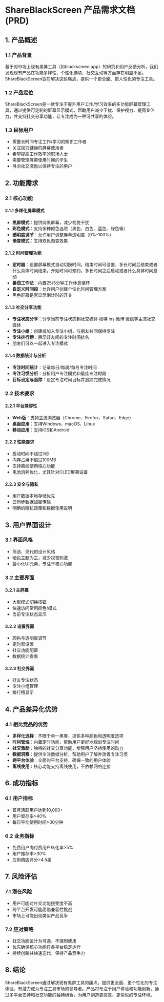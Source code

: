 # ShareBlackScreen 产品需求文档 (PRD)

## 1. 产品概述

### 1.1 产品背景
基于对市场上现有黑屏工具（如blackscreen.app）的研究和用户反馈分析，我们发现现有产品在功能多样性、个性化选项、社交互动等方面存在明显不足。ShareBlackScreen旨在解决这些痛点，提供一个更全面、更人性化的专注工具。

### 1.2 产品定位
ShareBlackScreen是一款专注于提升用户工作/学习效率的多功能屏幕管理工具，通过提供可定制的屏幕显示模式，帮助用户减少干扰、保护视力、提高专注力，并支持社交分享功能，让专注成为一种可共享的体验。

### 1.3 目标用户
- 需要长时间专注工作/学习的知识工作者
- 关注视力健康的屏幕使用者
- 希望提高工作效率的职场人士
- 需要管理屏幕使用时间的学生
- 寻求社交激励以保持专注的用户

## 2. 功能需求

### 2.1 核心功能

#### 2.1.1 多样化屏幕模式
- **黑屏模式**：提供纯黑屏幕，减少视觉干扰
- **彩色模式**：支持多种颜色选项（黑色、白色、蓝色、绿色等）
- **透明度调节**：允许用户调整屏幕透明度（0%-100%）
- **渐变模式**：支持双色渐变效果

#### 2.1.2 时间管理功能
- **定时器**：设置屏幕模式自动切换时间，结束时间可设置，多长时间后结束或者什么具体时间结束，开始时间可预约，多长时间之后启动或者什么具体时间启动
- **番茄工作法**：内置25/5分钟工作休息循环
- **自定义时间段**：允许用户创建个性化时间管理方案
- 黑色屏幕是否显示倒计时的开关
#### 2.1.3 社交分享功能
- **专注状态分享**：分享当前专注状态到社交媒体 推特 ins 微博 微信等主流社交媒体
- **专注小组**：创建或加入专注小组，与朋友共同保持专注
- **专注排行榜**：展示好友间的专注时间排名
- 朋友们可以一起进入专注模式

#### 2.1.4 数据统计与分析
- **专注时间统计**：记录每日/每周/每月专注时间
- **专注习惯分析**：分析用户专注模式和最佳专注时段
- **目标设定与追踪**：设定专注时间目标并追踪完成情况

### 2.2 技术要求

#### 2.2.1 平台兼容性
- **Web版**：支持主流浏览器（Chrome、Firefox、Safari、Edge）
- **桌面应用**：支持Windows、macOS、Linux
- **移动应用**：支持iOS和Android

#### 2.2.2 性能要求
- 启动时间不超过3秒
- 内存占用不超过100MB
- 支持离线使用核心功能
- 电池消耗优化，尤其针对OLED屏幕设备

#### 2.2.3 安全与隐私
- 用户数据本地存储优先
- 云同步数据加密传输
- 明确的隐私政策和数据使用说明

## 3. 用户界面设计

### 3.1 界面风格
- 简洁、现代的设计风格
- 暗色主题为主，减少视觉刺激
- 最小化UI元素，专注于核心功能

### 3.2 主要界面

#### 3.2.1 主屏幕
- 大型模式切换按钮
- 快速访问常用颜色/模式
- 当前专注状态显示

#### 3.2.2 设置界面
- 颜色与透明度调节
- 定时器设置
- 社交功能配置
- 数据统计查看

#### 3.2.3 社交界面
- 好友专注状态
- 专注小组管理
- 排行榜显示

## 4. 产品差异化优势

### 4.1 相比竞品的优势
- **多样化选择**：不限于单一黑屏，提供多种颜色和透明度选项
- **时间管理**：内置定时功能，帮助用户更好地规划专注时间
- **社交激励**：独特的社交分享功能，增强用户坚持使用的动力
- **数据洞察**：提供专注数据分析，帮助用户了解并改善专注习惯
- **跨平台体验**：全面的平台支持，确保一致的用户体验
- **离线使用**：核心功能支持离线使用，不依赖网络连接


## 6. 成功指标

### 6.1 用户指标
- 首月活跃用户达到10,000+
- 用户留存率>40%
- 每日平均使用时间>30分钟

### 6.2 业务指标
- 免费用户向付费用户转化率>5%
- 用户推荐率>30%
- 应用商店评分>4.5星

## 7. 风险评估

### 7.1 潜在风险
- 用户可能对社交功能接受度不高
- 跨平台开发可能面临兼容性挑战
- 市场上可能出现类似产品竞争

### 7.2 应对策略
- 社交功能设计为可选，不强制使用
- 优先确保核心功能在各平台稳定运行
- 持续创新并快速迭代，保持产品竞争力

## 8. 结论

ShareBlackScreen通过解决现有黑屏工具的痛点，提供更全面、更个性化的专注体验，有潜力成为专注工具市场的领导者。产品将专注于用户体验和功能创新，通过多平台支持和社交功能的独特组合，为用户创造更高效、更愉悦的专注环境。